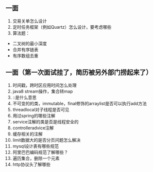 ## 一面
1. 交易关单怎么设计
2. 定时任务框架（例如Quartz）怎么设计，要考虑哪些
3. 算法题：
  - 二叉树的最小深度
  - 合并有序链表
  - 有序数组去重
  
## 一面（第一次面试挂了，简历被另外部门捞起来了）
1. 时间戳，跨时区应用时间怎么处理
2. java8 stream操作，集合转map
3. ::是什么意思
4. 不可变的的类，immutable，final修饰的arraylist是否可以执行add方法
5. threadlocal对子线程是否可见
6. 用过spring的哪些注解
7. service注解的类是否是线程安全的
8. controlleradvice注解
9. 缓存相关的注解
10. limit数据大的是否分页问题怎么解决
11. mysql设计表有哪些规范
12. 阿里巴巴编码规范了解哪些？
13. 遍历集合，删除一个元素
14. http协议头了解哪些
